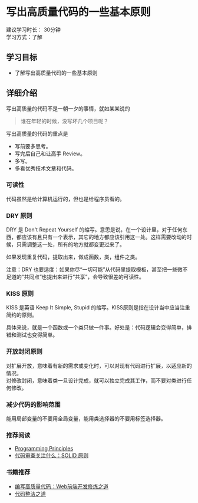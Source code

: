 # 写出高质量代码的一些基本原则
建议学习时长： 30分钟  
学习方式：了解  

## 学习目标
* 了解写出高质量代码的一些基本原则

## 详细介绍
写出高质量的代码不是一朝一夕的事情，就如某某说的

> 谁在年轻的时候，没写坏几个项目呢？

写出高质量的代码的重点是
* 写前要多思考。
* 写完后自己和让高手 Review。
* 多写。
* 多看优秀技术文章和代码。

### 可读性
代码虽然是给计算机运行的，但也是给程序员看的。

### DRY 原则
DRY 是 Don't Repeat Yourself 的缩写。意思是说，在一个设计里，对于任何东西，都应该有且只有一个表示，其它的地方都应该引用这一处。这样需要改动的时候，只需调整这一处，所有的地方就都变更过来了。

如果发现重复代码，提取出来，做成函数，类，组件之类。

注意：DRY 也要适度：如果你尽“一切可能”从代码里提取模板，甚至把一些微不足道的“共同点”也提出来进行“共享”，会导致很差的可读性。

### KISS 原则
KISS 是英语 Keep It Simple, Stupid 的缩写。KISS原则是指在设计当中应当注重简约的原则。

具体来说，就是一个函数或一个类只做一件事。好处是：代码逻辑会变得简单，排错和测试也变得简单。

### 开放封闭原则
对扩展开放，意味着有新的需求或变化时，可以对现有代码进行扩展，以适应新的情况。  
对修改封闭，意味着类一旦设计完成，就可以独立完成其工作，而不要对类进行任何修改。

### 减少代码的影响范围
能用局部变量的不要用全局变量，能用类选择器的不要用标签选择器。

### 推荐阅读
* [Programming Principles](http://webpro.github.io/programming-principles/)
* [代码审查关注什么：SOLID 原则](http://www.jianshu.com/p/2cd98d697adc)

### 书籍推荐
* [编写高质量代码：Web前端开发修炼之道](https://item.jd.com/10060307.html)
* [代码整洁之道](https://item.jd.com/10064006.html)

